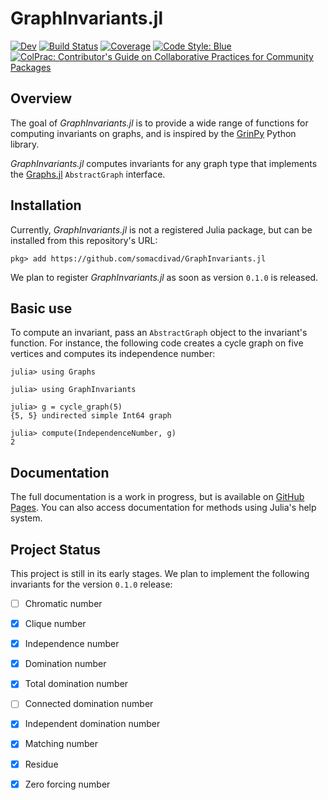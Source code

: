# GraphInvariants.jl

<!-- [![Stable](https://img.shields.io/badge/docs-stable-blue.svg)](https://somacdivad.github.io/GraphInvariants.jl/stable/) -->
[![Dev](https://img.shields.io/badge/docs-dev-blue.svg)](https://somacdivad.github.io/GraphInvariants.jl/dev/)
[![Build Status](https://github.com/somacdivad/GraphInvariants.jl/actions/workflows/CI.yml/badge.svg?branch=main)](https://github.com/somacdivad/GraphInvariants.jl/actions/workflows/CI.yml?query=branch%3Amain)
[![Coverage](https://codecov.io/gh/somacdivad/GraphInvariants.jl/branch/main/graph/badge.svg)](https://codecov.io/gh/somacdivad/GraphInvariants.jl)
[![Code Style: Blue](https://img.shields.io/badge/code%20style-blue-4495d1.svg)](https://github.com/invenia/BlueStyle)
[![ColPrac: Contributor's Guide on Collaborative Practices for Community Packages](https://img.shields.io/badge/ColPrac-Contributor's%20Guide-blueviolet)](https://github.com/SciML/ColPrac)
<!-- [![PkgEval](https://JuliaCI.github.io/NanosoldierReports/pkgeval_badges/G/GraphInvariants.svg)](https://JuliaCI.github.io/NanosoldierReports/pkgeval_badges/report.html) -->

## Overview

The goal of *GraphInvariants.jl* is to provide a wide range of functions for computing invariants on graphs, and is inspired by the [GrinPy](https://github.com/somacdivad/grinpy) Python library.

*GraphInvariants.jl* computes invariants for any graph type that implements the [Graphs.jl](https://github.com/JuliaGraphs/Graphs.jl) `AbstractGraph` interface.

## Installation

Currently, *GraphInvariants.jl* is not a registered Julia package, but can be installed from this repository's URL:

```julia-repl
pkg> add https://github.com/somacdivad/GraphInvariants.jl
```

We plan to register *GraphInvariants.jl* as soon as version `0.1.0` is released.

## Basic use

To compute an invariant, pass an `AbstractGraph` object to the invariant's function. For instance, the following code creates a cycle graph on five vertices and computes its independence number:

```julia-repl
julia> using Graphs

julia> using GraphInvariants

julia> g = cycle_graph(5)
{5, 5} undirected simple Int64 graph

julia> compute(IndependenceNumber, g)
2
```

## Documentation

The full documentation is a work in progress, but is available on [GitHub Pages](https://somacdivad.github.io/GraphInvariants.jl/). You can also access documentation for methods using Julia's help system.

## Project Status

This project is still in its early stages. We plan to implement the following invariants for the version `0.1.0` release:

- [ ] Chromatic number
- [x] Clique number
- [x] Independence number
- [x] Domination number
- [x] Total domination number
- [ ] Connected domination number
- [x] Independent domination number
- [x] Matching number
- [x] Residue
- [x] Zero forcing number


